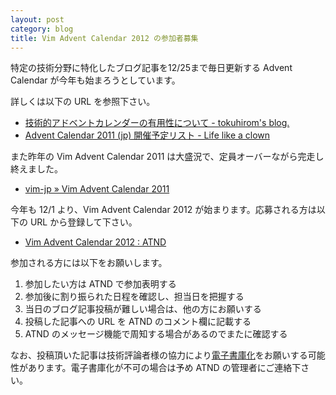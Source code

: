 ```yaml
---
layout: post
category: blog
title: Vim Advent Calendar 2012 の参加者募集
---
```


特定の技術分野に特化したブログ記事を12/25まで毎日更新する Advent Calendar が今年も始まろうとしています。

詳しくは以下の URL を参照下さい。

* [技術的アドベントカレンダーの有用性について - tokuhirom's blog.](http://blog.64p.org/entry/20081216/1229387324)
* [Advent Calendar 2011 (jp) 開催予定リスト - Life like a clown](http://d.hatena.ne.jp/tt_clown/20111110/advent_calendar_2011_jp)

また昨年の Vim Advent Calendar 2011 は大盛況で、定員オーバーながら完走し終えました。

* [vim-jp &raquo; Vim Advent Calendar 2011](http://vim-jp.org/blog/2012/01/10/vim_advent_calendar.html)

今年も 12/1 より、Vim Advent Calendar 2012 が始まります。応募される方は以下の URL から登録して下さい。

* [Vim Advent Calendar 2012 : ATND](http://atnd.org/events/33746)

参加される方には以下をお願いします。

1. 参加したい方は ATND で参加表明する
2. 参加後に割り振られた日程を確認し、担当日を把握する
3. 当日のブログ記事投稿が難しい場合は、他の方にお願いする
4. 投稿した記事への URL を ATND のコメント欄に記載する
5. ATND のメッセージ機能で周知する場合があるのでまたに確認する

なお、投稿頂いた記事は技術評論者様の協力により[電子書庫化](https://gihyo.jp/dp/information/operation/201111/2801)をお願いする可能性があります。電子書庫化が不可の場合は予め ATND の管理者にご連絡下さい。
